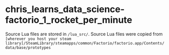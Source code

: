 # chris_learns_data_science-factorio_1_rocket_per_minute

Source Lua files are stored in `/lua_src/`.
Source Lua files were copied from `[wherever you host your steam library]/SteamLibrary/steamapps/common/Factorio/factorio.app/Contents/data/base/prototypes`